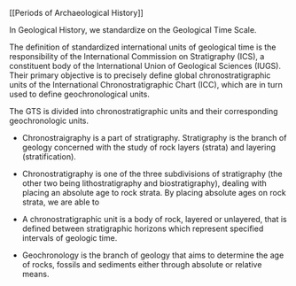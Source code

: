 [[Periods of Archaeological History]]

In Geological History, we standardize on the Geological Time Scale.

The definition of standardized international units of geological time is the responsibility of the International Commission on Stratigraphy (ICS), a constituent body of the International Union of Geological Sciences (IUGS). Their primary objective is to precisely define global chronostratigraphic units of the International Chronostratigraphic Chart (ICC), which are in turn used to define geochronological units.

The GTS is divided into chronostratigraphic units and their corresponding geochronologic units.

- Chronostraigraphy is a part of stratigraphy. Stratigraphy is the branch of geology concerned with the study of rock layers (strata) and layering (stratification).
- Chronostratigraphy is one of the three subdivisions of stratigraphy (the other two being lithostratigraphy and biostratigraphy), dealing with placing an absolute age to rock strata. By placing absolute ages on rock strata, we are able to 
- A chronostratigraphic unit is a body of rock, layered or unlayered, that is defined between stratigraphic horizons which represent specified intervals of geologic time.

- Geochronology is the branch of geology that aims to determine the age of rocks, fossils and sediments either through absolute or relative means.
